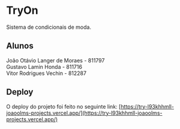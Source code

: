 # TryOn
Sistema de condicionais de moda.

## Alunos

João Otávio Langer de Moraes - 811797  
Gustavo Lamin Honda - 811716  
Vitor Rodrigues Vechin - 812287  

## Deploy

O deploy do projeto foi feito no seguinte link: [https://try-l93khhmll-joaoolms-projects.vercel.app/](https://try-l93khhmll-joaoolms-projects.vercel.app/)
